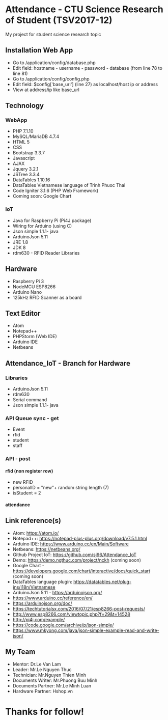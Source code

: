 # Attendance - CTU Science Research of Student (TSV2017-12)
My project for student science research topic

## Installation Web App
- Go to /application/config/database.php
- Edit field: hostname - username - password - database (from line 78 to line 81)
- Go to /application/config/config.php
- Edit field: $config['base_url'] (line 27) as localhost/host ip or address
- View at address/ip like base_url 

## Technology
### WebApp
* PHP 7.1.10
* MySQL/MariaDB 4.7.4
* HTML 5
* CSS
* Bootstrap 3.3.7
* Javascript
* AJAX
* Jquery 3.2.1
* JSTree 3.3.4
* DataTables 1.10.16
* DataTables Vietnamese language of Trinh Phuoc Thai
* Code Igniter 3.1.6 (PHP Web Framework)
* Coming soon: Google Chart
### IoT
* Java for Raspberry Pi (Pi4J package)
* Wiring for Arduino (using C)
* Json simple 1.1.1- java
* ArduinoJson 5.11
* JRE 1.8
* JDK 8
* rdm630 - RFID Reader Libraries

## Hardware
* Raspberry Pi 3
* NodeMCU ESP8266
* Arduino Nano
* 125kHz RFID Scanner as a board

## Text Editor
* Atom
* Notepad++
* PHPStorm (Web IDE)
* Arduino IDE
* Netbeans

## Attendance_IoT - Branch for Hardware

### Libraries
* ArduinoJson 5.11
* rdm630
* Serial command
* Json simple 1.1.1- java

### API Queue sync - get
* Event
* rfid
* student
* staff

### API - post
#### rfid (non register row)
*	new RFID
* personalID = "new"+ random string length (7)
* isStudent = 2
#### attendance

## Link reference(s)
* Atom: https://atom.io/
* Notepad++: https://notepad-plus-plus.org/download/v7.5.1.html
* Arduino IDE: https://www.arduino.cc/en/Main/Software
* Netbeans: https://netbeans.org/
* Github Project IoT: https://github.com/sj96/Attendance_IoT
* Demo: https://demo.ngthuc.com/project/nckh (coming soon)
* Google Chart - https://developers.google.com/chart/interactive/docs/quick_start (coming soon)
* DataTables language plugin: https://datatables.net/plug-ins/i18n/Vietnamese
* ArduinoJson 5.11 - https://arduinojson.org/
* https://www.arduino.cc/reference/en/
* https://arduinojson.org/doc/
* https://techtutorialsx.com/2016/07/21/esp8266-post-requests/
* http://www.esp8266.com/viewtopic.php?f=29&t=14528
* http://pi4j.com/example/
* https://code.google.com/archive/p/json-simple/
* https://www.mkyong.com/java/json-simple-example-read-and-write-json/

## My Team
* Mentor: Dr.Le Van Lam
* Leader: Mr.Le Nguyen Thuc
* Technician: Mr.Nguyen Thien Minh
* Documents Writer: Mr.Phuong Buu Minh
* Documents Partner: Mr.Le Minh Luan
* Hardware Partner: Hshop.vn

# Thanks for follow!
